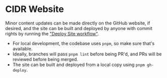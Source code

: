 # CIDR Website

Minor content updates can be made directly on the GitHub website, if desired, and the site can be built and deployed by anyone with commit rights by running the ["Deploy Site workflow"](https://github.com/sul-cidr/cidr-site/actions/workflows/deploy-site.yaml).


* For local development, the codebase uses `pnpm`, so make sure that's available.
* Ideally, branches will pass `pnpm lint` before being PR'd, and PRs will be reviewed before being merged.
* The site can be built and deployed from a local copy using `pnpm gh-deploy`.
